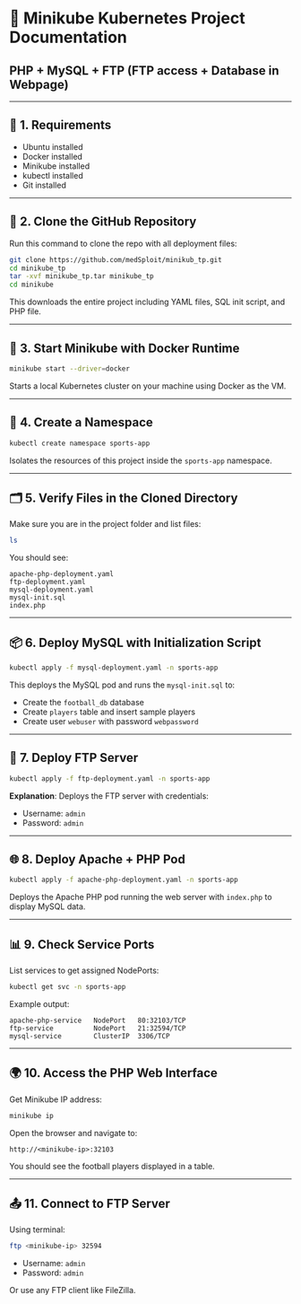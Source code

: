 # 📘 Minikube Kubernetes Project Documentation

## PHP + MySQL + FTP (FTP access + Database in Webpage)

---

## 🧰 1. Requirements

* Ubuntu installed
* Docker installed
* Minikube installed
* kubectl installed
* Git installed

---

## 🔄 2. Clone the GitHub Repository

Run this command to clone the repo with all deployment files:

```bash
git clone https://github.com/medSploit/minikub_tp.git
cd minikube_tp
tar -xvf minikube_tp.tar minikube_tp
cd minikube
```
This downloads the entire project including YAML files, SQL init script, and PHP file.

---

## 🚀 3. Start Minikube with Docker Runtime

```bash
minikube start --driver=docker
```
Starts a local Kubernetes cluster on your machine using Docker as the VM.

---

## 🧱 4. Create a Namespace

```bash
kubectl create namespace sports-app
```
Isolates the resources of this project inside the `sports-app` namespace.

---

## 🗂 5. Verify Files in the Cloned Directory

Make sure you are in the project folder and list files:

```bash
ls
```

You should see:

```text
apache-php-deployment.yaml
ftp-deployment.yaml
mysql-deployment.yaml
mysql-init.sql
index.php
```

---

## 📦 6. Deploy MySQL with Initialization Script

```bash
kubectl apply -f mysql-deployment.yaml -n sports-app
```
This deploys the MySQL pod and runs the `mysql-init.sql` to:

* Create the `football_db` database
* Create `players` table and insert sample players
* Create user `webuser` with password `webpassword`

---

## 📁 7. Deploy FTP Server

```bash
kubectl apply -f ftp-deployment.yaml -n sports-app
```

**Explanation**:
Deploys the FTP server with credentials:

* Username: `admin`
* Password: `admin`

---

## 🌐 8. Deploy Apache + PHP Pod

```bash
kubectl apply -f apache-php-deployment.yaml -n sports-app
```
Deploys the Apache PHP pod running the web server with `index.php` to display MySQL data.

---

## 📊 9. Check Service Ports

List services to get assigned NodePorts:

```bash
kubectl get svc -n sports-app
```

Example output:

```text
apache-php-service   NodePort   80:32103/TCP
ftp-service          NodePort   21:32594/TCP
mysql-service        ClusterIP  3306/TCP
```

---

## 🌍 10. Access the PHP Web Interface

Get Minikube IP address:

```bash
minikube ip
```

Open the browser and navigate to:

```
http://<minikube-ip>:32103
```

You should see the football players displayed in a table.

---

## 📤 11. Connect to FTP Server

Using terminal:

```bash
ftp <minikube-ip> 32594
```

* Username: `admin`
* Password: `admin`

Or use any FTP client like FileZilla.
  ```


